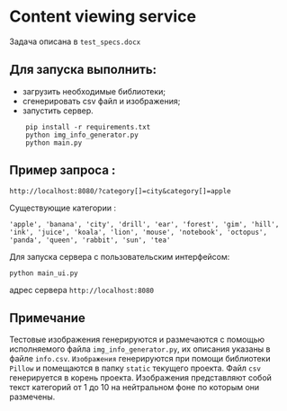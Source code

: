 # Сontent viewing service

Задача описана в `test_specs.docx`

## Для запуска выполнить:

- загрузить необходимые библиотеки;
- сгенерировать csv файл и изображения;
- запустить сервер.

```shell
    pip install -r requirements.txt
    python img_info_generator.py
    python main.py 
```

## Пример запроса :
```shell
http://localhost:8080/?category[]=city&category[]=apple
```
Существующие категории :
```shell
'apple', 'banana', 'city', 'drill', 'ear', 'forest', 'gim', 'hill', 'ink', 'juice', 'koala', 'lion', 'mouse', 'notebook', 'octopus', 'panda', 'queen', 'rabbit', 'sun', 'tea'
```

Для запуска сервера с пользовательским интерфейсом:
```shell
python main_ui.py 
```
адрес сервера `http://localhost:8080`

## Примечание
Тестовые изображения генерируются и размечаются с помощью исполняемого файла `img_info_generator.py`, их описания указаны в файле `info.csv`. `Изображения` генерируются при помощи библиотеки `Pillow` и помещаются в папку `static` текущего проекта. Файл `csv` генерируется в корень проекта. Изображения представляют собой текст категорий от 1 до 10 на нейтральном фоне по которым они размечены.